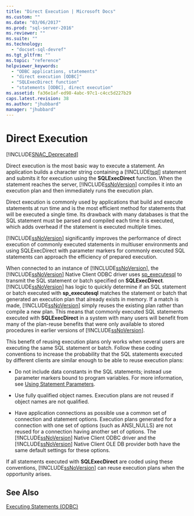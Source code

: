 ```yaml
---
title: "Direct Execution | Microsoft Docs"
ms.custom: ""
ms.date: "03/06/2017"
ms.prod: "sql-server-2016"
ms.reviewer: ""
ms.suite: ""
ms.technology: 
  - "docset-sql-devref"
ms.tgt_pltfrm: ""
ms.topic: "reference"
helpviewer_keywords: 
  - "ODBC applications, statements"
  - "direct execution [ODBC]"
  - "SQLExecDirect function"
  - "statements [ODBC], direct execution"
ms.assetid: fa36e1af-ed98-4abc-97c1-c4cc5d227b29
caps.latest.revision: 38
ms.author: "jhubbard"
manager: "jhubbard"
---
```

# Direct Execution
[!INCLUDE[SNAC_Deprecated](../../../relational-databases/extended-stored-procedures-reference/includes/snac-deprecated.md)]

  Direct execution is the most basic way to execute a statement. An application builds a character string containing a [!INCLUDE[tsql](../../../advanced-analytics/r-services/includes/tsql-md.md)] statement and submits it for execution using the **SQLExecDirect** function. When the statement reaches the server, [!INCLUDE[ssNoVersion](../../../advanced-analytics/r-services/includes/ssnoversion-md.md)] compiles it into an execution plan and then immediately runs the execution plan.  
  
 Direct execution is commonly used by applications that build and execute statements at run time and is the most efficient method for statements that will be executed a single time. Its drawback with many databases is that the SQL statement must be parsed and compiled each time it is executed, which adds overhead if the statement is executed multiple times.  
  
 [!INCLUDE[ssNoVersion](../../../advanced-analytics/r-services/includes/ssnoversion-md.md)] significantly improves the performance of direct execution of commonly executed statements in multiuser environments and using SQLExecDirect with parameter markers for commonly executed SQL statements can approach the efficiency of prepared execution.  
  
 When connected to an instance of [!INCLUDE[ssNoVersion](../../../advanced-analytics/r-services/includes/ssnoversion-md.md)], the [!INCLUDE[ssNoVersion](../../../advanced-analytics/r-services/includes/ssnoversion-md.md)] Native Client ODBC driver uses [sp_executesql](../../../relational-databases/reference/system-stored-procedures/sp-executesql-transact-sql.md) to transmit the SQL statement or batch specified on **SQLExecDirect**. [!INCLUDE[ssNoVersion](../../../advanced-analytics/r-services/includes/ssnoversion-md.md)] has logic to quickly determine if an SQL statement or batch executed with **sp_executesql** matches the statement or batch that generated an execution plan that already exists in memory. If a match is made, [!INCLUDE[ssNoVersion](../../../advanced-analytics/r-services/includes/ssnoversion-md.md)] simply reuses the existing plan rather than compile a new plan. This means that commonly executed SQL statements executed with **SQLExecDirect** in a system with many users will benefit from many of the plan-reuse benefits that were only available to stored procedures in earlier versions of [!INCLUDE[ssNoVersion](../../../advanced-analytics/r-services/includes/ssnoversion-md.md)].  
  
 This benefit of reusing execution plans only works when several users are executing the same SQL statement or batch. Follow these coding conventions to increase the probability that the SQL statements executed by different clients are similar enough to be able to reuse execution plans:  
  
-   Do not include data constants in the SQL statements; instead use parameter markers bound to program variables. For more information, see [Using Statement Parameters](../../../relational-databases/native-client-odbc-queries/using-statement-parameters.md).  
  
-   Use fully qualified object names. Execution plans are not reused if object names are not qualified.  
  
-   Have application connections as possible use a common set of connection and statement options. Execution plans generated for a connection with one set of options (such as ANSI_NULLS) are not reused for a connection having another set of options. The [!INCLUDE[ssNoVersion](../../../advanced-analytics/r-services/includes/ssnoversion-md.md)] Native Client ODBC driver and the [!INCLUDE[ssNoVersion](../../../advanced-analytics/r-services/includes/ssnoversion-md.md)] Native Client OLE DB provider both have the same default settings for these options.  
  
 If all statements executed with **SQLExecDirect** are coded using these conventions, [!INCLUDE[ssNoVersion](../../../advanced-analytics/r-services/includes/ssnoversion-md.md)] can reuse execution plans when the opportunity arises.  
  
## See Also  
 [Executing Statements &#40;ODBC&#41;](../../../relational-databases/native-client-odbc-queries/executing-statements/executing-statements-odbc.md)  
  
  